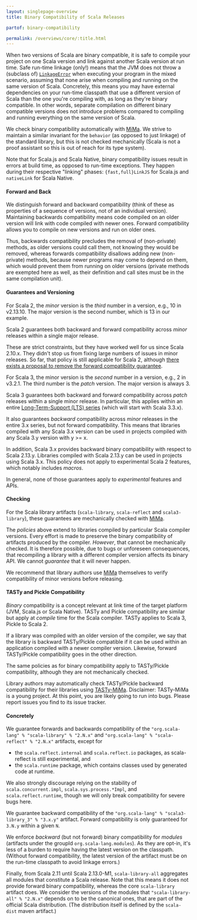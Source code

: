 ```yaml
---
layout: singlepage-overview
title: Binary Compatibility of Scala Releases

partof: binary-compatibility

permalink: /overviews/core/:title.html
---
```


When two versions of Scala are binary compatible, it is safe to compile your project on one Scala version and link against another Scala version at run time. Safe run-time linkage (only!) means that the JVM does not throw a (subclass of) [`LinkageError`](https://docs.oracle.com/javase/8/docs/api/java/lang/LinkageError.html) when executing your program in the mixed scenario, assuming that none arise when compiling and running on the same version of Scala. Concretely, this means you may have external dependencies on your run-time classpath that use a different version of Scala than the one you're compiling with, as long as they're binary compatible. In other words, separate compilation on different binary compatible versions does not introduce problems compared to compiling and running everything on the same version of Scala.

We check binary compatibility automatically with [MiMa](https://github.com/lightbend/mima). We strive to maintain a similar invariant for the `behavior` (as opposed to just linkage) of the standard library, but this is not checked mechanically (Scala is not a proof assistant so this is out of reach for its type system).

Note that for Scala.js and Scala Native, binary compatibility issues result in errors at build time, as opposed to run-time exceptions.
They happen during their respective "linking" phases: `{fast,full}LinkJS` for Scala.js and `nativeLink` for Scala Native.

#### Forward and Back
We distinguish forward and backward compatibility (think of these as properties of a sequence of versions, not of an individual version). Maintaining backwards compatibility means code compiled on an older version will link with code compiled with newer ones. Forward compatibility allows you to compile on new versions and run on older ones.

Thus, backwards compatibility precludes the removal of (non-private) methods, as older versions could call them, not knowing they would be removed, whereas forwards compatibility disallows adding new (non-private) methods, because newer programs may come to depend on them, which would prevent them from running on older versions (private methods are exempted here as well, as their definition and call sites must be in the same compilation unit).

#### Guarantees and Versioning
For Scala 2, the *minor* version is the *third* number in a version, e.g., 10 in v2.13.10.
The major version is the second number, which is 13 in our example.

Scala 2 guarantees both backward and forward compatibility across *minor* releases within a single major release.

These are strict constraints, but they have worked well for us since Scala 2.10.x.
They didn't stop us from fixing large numbers of issues in minor releases.
So far, that policy is still applicable for Scala 2, although [there exists a proposal to remove the forward compatibility guarantee](https://docs.scala-lang.org/sips/drop-stdlib-forwards-bin-compat.html).

For Scala 3, the minor version is the *second* number in a version, e.g., 2 in v3.2.1.
The third number is the *patch* version.
The major version is always 3.

Scala 3 guarantees both backward and forward compatibility across *patch* releases within a single minor release.
In particular, this applies within an entire [Long-Term-Support (LTS) series](https://www.scala-lang.org/blog/2022/08/17/long-term-compatibility-plans.html) (which will start with Scala 3.3.x).

It also guarantees *backward* compatibility across *minor* releases in the entire 3.x series, but not forward compatibility.
This means that libraries compiled with any Scala 3.x version can be used in projects compiled with any Scala 3.y version with y >= x.

In addition, Scala 3.x provides backward binary compatibility with respect to Scala 2.13.y.
Libraries compiled with Scala 2.13.y can be used in projects using Scala 3.x.
This policy does not apply to experimental Scala 2 features, which notably includes *macros*.

In general, none of those guarantees apply to *experimental* features and APIs.

#### Checking
For the Scala library artifacts (`scala-library`, `scala-reflect` and `scala3-library`), these guarantees are mechanically checked with [MiMa](https://github.com/lightbend/mima).

The *policies* above extend to libraries compiled by particular Scala compiler versions.
Every effort is made to preserve the binary compatibility of artifacts produced by the compiler.
*However*, that cannot be mechanically checked.
It is therefore possible, due to bugs or unforeseen consequences, that recompiling a library with a different compiler version affects its binary API.
We cannot *guarantee* that it will never happen.

We recommend that library authors use [MiMa](https://github.com/lightbend/mima) themselves to verify compatibility of minor versions before releasing.

#### TASTy and Pickle Compatibility
*Binary* compatibility is a concept relevant at link time of the target platform (JVM, Scala.js or Scala Native).
TASTy and Pickle compatibility are similar but apply at *compile* time for the Scala compiler.
TASTy applies to Scala 3, Pickle to Scala 2.

If a library was compiled with an older version of the compiler, we say that the library is backward TASTy/Pickle compatible if it can be used within an application compiled with a newer compiler version.
Likewise, forward TASTy/Pickle compatibility goes in the other direction.

The same policies as for binary compatibility apply to TASTy/Pickle compatibility, although they are not mechanically checked.

Library authors may automatically check TASTy/Pickle backward compatibility for their libraries using [TASTy-MiMa](https://github.com/scalacenter/tasty-mima).
Disclaimer: TASTy-MiMa is a young project.
At this point, you are likely going to run into bugs.
Please report issues you find to its issue tracker.

#### Concretely
We guarantee forwards and backwards compatibility of the `"org.scala-lang" % "scala-library" % "2.N.x"` and `"org.scala-lang" % "scala-reflect" % "2.N.x"` artifacts, except for
- the `scala.reflect.internal` and `scala.reflect.io` packages, as scala-reflect is still experimental, and
- the `scala.runtime` package, which contains classes used by generated code at runtime.

We also strongly discourage relying on the stability of `scala.concurrent.impl`, `scala.sys.process.*Impl`, and `scala.reflect.runtime`, though we will only break compatibility for severe bugs here.

We guarantee backward compatibility of the `"org.scala-lang" % "scala3-library_3" % "3.x.y"` artifact.
Forward compatibility is only guaranteed for `3.N.y` within a given `N`.

We enforce *backward* (but not forward) binary compatibility for *modules* (artifacts under the groupId `org.scala-lang.modules`). As they are opt-in, it's less of a burden to require having the latest version on the classpath. (Without forward compatibility, the latest version of the artifact must be on the run-time classpath to avoid linkage errors.)

Finally, from Scala 2.11 until Scala 2.13.0-M1, `scala-library-all` aggregates all modules that constitute a Scala release. Note that this means it does not provide forward binary compatibility, whereas the core `scala-library` artifact does. We consider the versions of the modules that `"scala-library-all" % "2.N.x"` depends on to be the canonical ones, that are part of the official Scala distribution. (The distribution itself is defined by the `scala-dist` maven artifact.)
